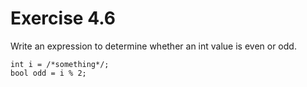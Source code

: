 Exercise 4.6
============

Write an expression to determine whether an int value is even or odd.

    int i = /*something*/;
    bool odd = i % 2;

